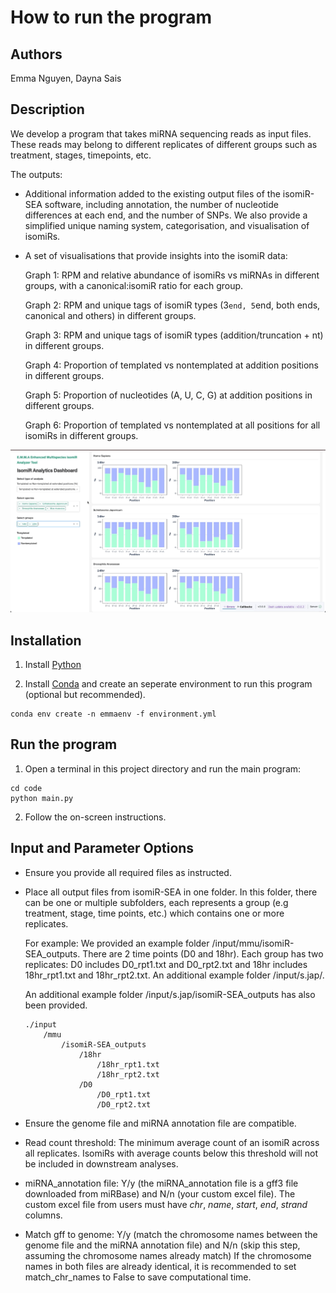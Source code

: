 # How to run the program

## Authors

Emma Nguyen, Dayna Sais

## Description

We develop a program that takes miRNA sequencing reads as input files. These reads may belong to different replicates of different groups such as treatment, stages, timepoints, etc.

The outputs:

- Additional information added to the existing output files of the isomiR-SEA software, including annotation, the number of nucleotide differences at each end, and the number of SNPs. We also provide a simplified unique naming system, categorisation, and visualisation of isomiRs.

- A set of visualisations that provide insights into the isomiR data:

  Graph 1: RPM and relative abundance of isomiRs vs miRNAs in different groups, with a canonical:isomiR ratio for each group.

  Graph 2: RPM and unique tags of isomiR types (3`end, 5`end, both ends, canonical and others) in different groups.

  Graph 3: RPM and unique tags of isomiR types (addition/truncation + nt) in different groups.

  Graph 4: Proportion of templated vs nontemplated at addition positions in different groups.

  Graph 5: Proportion of nucleotides (A, U, C, G) at addition positions in different groups.

  Graph 6: Proportion of templated vs nontemplated at all positions for all isomiRs in different groups.

![Demo visualisation](./img/demo.gif)

## Installation

1. Install [Python](https://www.python.org/downloads/)

2. Install [Conda](https://docs.conda.io/projects/conda/en/latest/user-guide/install/index.html) and create an seperate environment to run this program (optional but recommended). 

```
conda env create -n emmaenv -f environment.yml
```

## Run the program

1. Open a terminal in this project directory and run the main program: 
```
cd code 
python main.py
```

2. Follow the on-screen instructions.

## Input and Parameter Options

- Ensure you provide all required files as instructed.

- Place all output files from isomiR-SEA in one folder. In this folder, there can be one or multiple subfolders, each represents a group (e.g treatment, stage, time points, etc.) which contains one or more replicates. 

    For example: We provided an example folder /input/mmu/isomiR-SEA_outputs. There are 2 time points (D0 and 18hr). Each group has two replicates: D0 includes D0_rpt1.txt and D0_rpt2.txt and 18hr includes 18hr_rpt1.txt and 18hr_rpt2.txt. An additional example folder /input/s.jap/.

    An additional example folder /input/s.jap/isomiR-SEA_outputs has also been provided.

    ```
    ./input
        /mmu
            /isomiR-SEA_outputs
                /18hr
                    /18hr_rpt1.txt
                    /18hr_rpt2.txt
                /D0
                    /D0_rpt1.txt
                    /D0_rpt2.txt
    ```

- Ensure the genome file and miRNA annotation file are compatible.

- Read count threshold: The minimum average count of an isomiR across all replicates. IsomiRs with average counts below this threshold will not be included in downstream analyses.

- miRNA_annotation file: Y/y (the miRNA_annotation file is a gff3 file downloaded from miRBase) and N/n (your custom excel file).
The custom excel file from users must have _chr_, _name_, _start_, _end_, _strand_ columns.

- Match gff to genome: Y/y (match the chromosome names between the genome file and the miRNA annotation file) and N/n (skip this step, assuming the chromosome names already match)
If the chromosome names in both files are already identical, it is recommended to set match_chr_names to False to save computational time.

  
